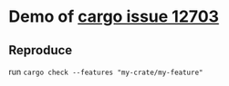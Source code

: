 # Demo of [cargo issue 12703](https://github.com/rust-lang/cargo/issues/12703)

## Reproduce
run `cargo check --features "my-crate/my-feature"`

